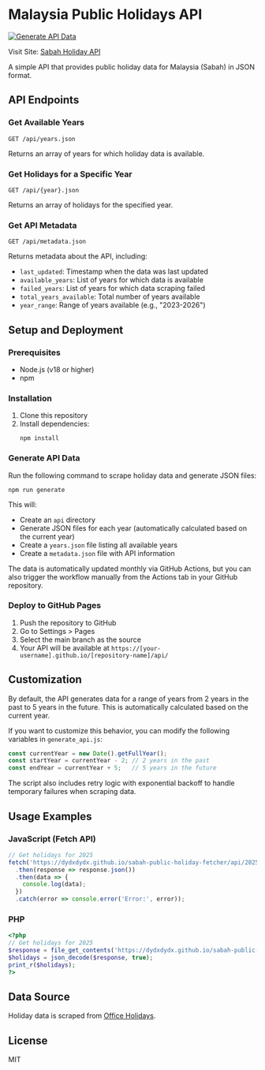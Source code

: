 # Malaysia Public Holidays API

[![Generate API Data](https://github.com/DyDxdYdX/sabah-public-holiday-fetcher/actions/workflows/generate.yml/badge.svg)](https://github.com/DyDxdYdX/sabah-public-holiday-fetcher/actions/workflows/generate.yml)

Visit Site: [Sabah Holiday API](https://sabah-holiday.dydxsoft.my/)

A simple API that provides public holiday data for Malaysia (Sabah) in JSON format.

## API Endpoints

### Get Available Years
```
GET /api/years.json
```
Returns an array of years for which holiday data is available.

### Get Holidays for a Specific Year
```
GET /api/{year}.json
```
Returns an array of holidays for the specified year.

### Get API Metadata
```
GET /api/metadata.json
```
Returns metadata about the API, including:
- `last_updated`: Timestamp when the data was last updated
- `available_years`: List of years for which data is available
- `failed_years`: List of years for which data scraping failed
- `total_years_available`: Total number of years available
- `year_range`: Range of years available (e.g., "2023-2026")

## Setup and Deployment

### Prerequisites
- Node.js (v18 or higher)
- npm

### Installation
1. Clone this repository
2. Install dependencies:
   ```
   npm install
   ```

### Generate API Data
Run the following command to scrape holiday data and generate JSON files:
```
npm run generate
```
This will:
- Create an `api` directory
- Generate JSON files for each year (automatically calculated based on the current year)
- Create a `years.json` file listing all available years
- Create a `metadata.json` file with API information

The data is automatically updated monthly via GitHub Actions, but you can also trigger the workflow manually from the Actions tab in your GitHub repository.

### Deploy to GitHub Pages
1. Push the repository to GitHub
2. Go to Settings > Pages
3. Select the main branch as the source
4. Your API will be available at `https://[your-username].github.io/[repository-name]/api/`

## Customization

By default, the API generates data for a range of years from 2 years in the past to 5 years in the future. This is automatically calculated based on the current year.

If you want to customize this behavior, you can modify the following variables in `generate_api.js`:

```javascript
const currentYear = new Date().getFullYear();
const startYear = currentYear - 2; // 2 years in the past
const endYear = currentYear + 5;   // 5 years in the future
```

The script also includes retry logic with exponential backoff to handle temporary failures when scraping data.

## Usage Examples

### JavaScript (Fetch API)
```javascript
// Get holidays for 2025
fetch('https://dydxdydx.github.io/sabah-public-holiday-fetcher/api/2025.json')
  .then(response => response.json())
  .then(data => {
    console.log(data);
  })
  .catch(error => console.error('Error:', error));
```

### PHP
```php
<?php
// Get holidays for 2025
$response = file_get_contents('https://dydxdydx.github.io/sabah-public-holiday-fetcher/api/2025.json');
$holidays = json_decode($response, true);
print_r($holidays);
?>
```

## Data Source
Holiday data is scraped from [Office Holidays](https://www.officeholidays.com/countries/malaysia/sabah).

## License
MIT
